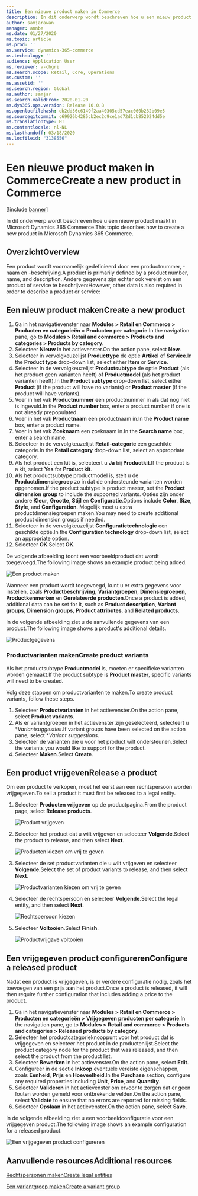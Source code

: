 ```yaml
---
title: Een nieuwe product maken in Commerce
description: In dit onderwerp wordt beschreven hoe u een nieuw product maakt in Microsoft Dynamics 365 Commerce.
author: samjarawan
manager: annbe
ms.date: 01/27/2020
ms.topic: article
ms.prod: ''
ms.service: dynamics-365-commerce
ms.technology: ''
audience: Application User
ms.reviewer: v-chgri
ms.search.scope: Retail, Core, Operations
ms.custom: ''
ms.assetid: ''
ms.search.region: Global
ms.author: samjar
ms.search.validFrom: 2020-01-20
ms.dyn365.ops.version: Release 10.0.8
ms.openlocfilehash: eb2dd36c6149f2aa40305cd57eac060b232b09e5
ms.sourcegitcommit: c69926b4285cb2ec2d9ce1ad72d1cb852024dd5e
ms.translationtype: HT
ms.contentlocale: nl-NL
ms.lasthandoff: 03/18/2020
ms.locfileid: "3138556"
---
```

# <a name="create-a-new-product-in-commerce"></a><span data-ttu-id="d46c2-103">Een nieuwe product maken in Commerce</span><span class="sxs-lookup"><span data-stu-id="d46c2-103">Create a new product in Commerce</span></span>


[!include [banner](includes/banner.md)]

<span data-ttu-id="d46c2-104">In dit onderwerp wordt beschreven hoe u een nieuw product maakt in Microsoft Dynamics 365 Commerce.</span><span class="sxs-lookup"><span data-stu-id="d46c2-104">This topic describes how to create a new product in Microsoft Dynamics 365 Commerce.</span></span>

## <a name="overview"></a><span data-ttu-id="d46c2-105">Overzicht</span><span class="sxs-lookup"><span data-stu-id="d46c2-105">Overview</span></span>

<span data-ttu-id="d46c2-106">Een product wordt voornamelijk gedefinieerd door een productnummer, -naam en -beschrijving.</span><span class="sxs-lookup"><span data-stu-id="d46c2-106">A product is primarily defined by a product number, name, and description.</span></span> <span data-ttu-id="d46c2-107">Andere gegevens zijn echter ook vereist om een product of service te beschrijven:</span><span class="sxs-lookup"><span data-stu-id="d46c2-107">However, other data is also required in order to describe a product or service:</span></span>

## <a name="create-a-new-product"></a><span data-ttu-id="d46c2-108">Een nieuw product maken</span><span class="sxs-lookup"><span data-stu-id="d46c2-108">Create a new product</span></span>

1. <span data-ttu-id="d46c2-109">Ga in het navigatievenster naar **Modules \> Retail en Commerce \> Producten en categorieën \> Producten per categorie**.</span><span class="sxs-lookup"><span data-stu-id="d46c2-109">In the navigation pane, go to **Modules \> Retail and commerce \> Products and categories \> Products by category**.</span></span>
1. <span data-ttu-id="d46c2-110">Selecteer **Nieuw** in het actievenster.</span><span class="sxs-lookup"><span data-stu-id="d46c2-110">On the action pane, select **New**.</span></span>
1. <span data-ttu-id="d46c2-111">Selecteer in vervolgkeuzelijst **Producttype** de optie **Artikel** of **Service**.</span><span class="sxs-lookup"><span data-stu-id="d46c2-111">In the **Product type** drop-down list, select either **Item** or **Service**.</span></span>
1. <span data-ttu-id="d46c2-112">Selecteer in de vervolgkeuzelijst **Productsubtype** de optie **Product** (als het product geen varianten heeft) of **Productmodel** (als het product varianten heeft).</span><span class="sxs-lookup"><span data-stu-id="d46c2-112">In the **Product subtype** drop-down list, select either **Product** (if the product will have no variants) or **Product master** (if the product will have variants).</span></span>
1. <span data-ttu-id="d46c2-113">Voer in het vak **Productnummer** een productnummer in als dat nog niet is ingevuld.</span><span class="sxs-lookup"><span data-stu-id="d46c2-113">In the **Product number** box, enter a product number if one is not already prepopulated.</span></span>
1. <span data-ttu-id="d46c2-114">Voer in het vak **Productnaam** een productnaam in.</span><span class="sxs-lookup"><span data-stu-id="d46c2-114">In the **Product name** box, enter a product name.</span></span>
1. <span data-ttu-id="d46c2-115">Voer in het vak **Zoeknaam** een zoeknaam in.</span><span class="sxs-lookup"><span data-stu-id="d46c2-115">In the **Search name** box, enter a search name.</span></span>
1. <span data-ttu-id="d46c2-116">Selecteer in de vervolgkeuzelijst **Retail-categorie** een geschikte categorie.</span><span class="sxs-lookup"><span data-stu-id="d46c2-116">In the **Retail category** drop-down list, select an appropriate category.</span></span>
1. <span data-ttu-id="d46c2-117">Als het product een kit is, selecteert u **Ja** bij **Productkit**.</span><span class="sxs-lookup"><span data-stu-id="d46c2-117">If the product is a kit, select **Yes** for **Product kit**.</span></span>
1. <span data-ttu-id="d46c2-118">Als het productsubtype productmodel is, stelt u de **Productdimensiegroep** zo in dat de ondersteunde varianten worden opgenomen.</span><span class="sxs-lookup"><span data-stu-id="d46c2-118">If the product subtype is product master, set the **Product dimension group** to include the supported variants.</span></span> <span data-ttu-id="d46c2-119">Opties zijn onder andere **Kleur**, **Grootte**, **Stijl** en **Configuratie**.</span><span class="sxs-lookup"><span data-stu-id="d46c2-119">Options include **Color**, **Size**, **Style**, and **Configuration**.</span></span> <span data-ttu-id="d46c2-120">Mogelijk moet u extra productdimensiegroepen maken.</span><span class="sxs-lookup"><span data-stu-id="d46c2-120">You may need to create additional product dimension groups if needed.</span></span>
1. <span data-ttu-id="d46c2-121">Selecteer in de vervolgkeuzelijst **Configuratietechnologie** een geschikte optie.</span><span class="sxs-lookup"><span data-stu-id="d46c2-121">In the **Configuration technology** drop-down list, select an appropriate option.</span></span>
1. <span data-ttu-id="d46c2-122">Selecteer **OK**.</span><span class="sxs-lookup"><span data-stu-id="d46c2-122">Select **OK**.</span></span>

<span data-ttu-id="d46c2-123">De volgende afbeelding toont een voorbeeldproduct dat wordt toegevoegd.</span><span class="sxs-lookup"><span data-stu-id="d46c2-123">The following image shows an example product being added.</span></span>

![Een product maken](media/create-new-product.png)

<span data-ttu-id="d46c2-125">Wanneer een product wordt toegevoegd, kunt u er extra gegevens voor instellen, zoals **Productbeschrijving**, **Variantgroepen**, **Dimensiegroepen**, **Productkenmerken** en **Gerelateerde producten**.</span><span class="sxs-lookup"><span data-stu-id="d46c2-125">Once a product is added, additional data can be set for it, such as **Product description**, **Variant groups**, **Dimension groups**, **Product attributes**, and **Related products**.</span></span>

<span data-ttu-id="d46c2-126">In de volgende afbeelding ziet u de aanvullende gegevens van een product.</span><span class="sxs-lookup"><span data-stu-id="d46c2-126">The following image shows a product's additional details.</span></span>

![Productgegevens](media/create-new-product-2.png)

### <a name="create-product-variants"></a><span data-ttu-id="d46c2-128">Productvarianten maken</span><span class="sxs-lookup"><span data-stu-id="d46c2-128">Create product variants</span></span>

<span data-ttu-id="d46c2-129">Als het productsubtype **Productmodel** is, moeten er specifieke varianten worden gemaakt.</span><span class="sxs-lookup"><span data-stu-id="d46c2-129">If the product subtype is **Product master**, specific variants will need to be created.</span></span> 

<span data-ttu-id="d46c2-130">Volg deze stappen om productvarianten te maken.</span><span class="sxs-lookup"><span data-stu-id="d46c2-130">To create product variants, follow these steps.</span></span>

1. <span data-ttu-id="d46c2-131">Selecteer **Productvarianten** in het actievenster.</span><span class="sxs-lookup"><span data-stu-id="d46c2-131">On the action pane, select **Product variants**.</span></span>
1. <span data-ttu-id="d46c2-132">Als er variantgroepen in het actievenster zijn geselecteerd, selecteert u \**Variantsuggesties*.</span><span class="sxs-lookup"><span data-stu-id="d46c2-132">If variant groups have been selected on the action pane, select \**Variant suggestions*.</span></span>
1. <span data-ttu-id="d46c2-133">Selecteer de varianten die u voor het product wilt ondersteunen.</span><span class="sxs-lookup"><span data-stu-id="d46c2-133">Select the variants you would like to support for the product.</span></span>
1. <span data-ttu-id="d46c2-134">Selecteer **Maken**.</span><span class="sxs-lookup"><span data-stu-id="d46c2-134">Select **Create**.</span></span>

## <a name="release-a-product"></a><span data-ttu-id="d46c2-135">Een product vrijgeven</span><span class="sxs-lookup"><span data-stu-id="d46c2-135">Release a product</span></span>

<span data-ttu-id="d46c2-136">Om een product te verkopen, moet het eerst aan een rechtspersoon worden vrijgegeven.</span><span class="sxs-lookup"><span data-stu-id="d46c2-136">To sell a product it must first be released to a legal entity.</span></span>

1. <span data-ttu-id="d46c2-137">Selecteer **Producten vrijgeven** op de productpagina.</span><span class="sxs-lookup"><span data-stu-id="d46c2-137">From the product page, select **Release products**.</span></span>

    ![Product vrijgeven](media/create-new-product-3.png)

1. <span data-ttu-id="d46c2-139">Selecteer het product dat u wilt vrijgeven en selecteer **Volgende**.</span><span class="sxs-lookup"><span data-stu-id="d46c2-139">Select the product to release, and then select **Next**.</span></span>

    ![Producten kiezen om vrij te geven](media/create-new-product-4.png)

1. <span data-ttu-id="d46c2-141">Selecteer de set productvarianten die u wilt vrijgeven en selecteer **Volgende**.</span><span class="sxs-lookup"><span data-stu-id="d46c2-141">Select the set of product variants to release, and then select **Next**.</span></span>

    ![Productvarianten kiezen om vrij te geven](media/create-new-product-5.png)

1. <span data-ttu-id="d46c2-143">Selecteer de rechtspersoon en selecteer **Volgende**.</span><span class="sxs-lookup"><span data-stu-id="d46c2-143">Select the legal entity, and then select **Next**.</span></span>

    ![Rechtspersoon kiezen](media/create-new-product-6.png)

1. <span data-ttu-id="d46c2-145">Selecteer **Voltooien**.</span><span class="sxs-lookup"><span data-stu-id="d46c2-145">Select **Finish**.</span></span>

    ![Productvrijgave voltooien](media/create-new-product-7.png)

## <a name="configure-a-released-product"></a><span data-ttu-id="d46c2-147">Een vrijgegeven product configureren</span><span class="sxs-lookup"><span data-stu-id="d46c2-147">Configure a released product</span></span>

<span data-ttu-id="d46c2-148">Nadat een product is vrijgegeven, is er verdere configuratie nodig, zoals het toevoegen van een prijs aan het product.</span><span class="sxs-lookup"><span data-stu-id="d46c2-148">Once a product is released, it will then require further configuration that includes adding a price to the product.</span></span>

1. <span data-ttu-id="d46c2-149">Ga in het navigatievenster naar **Modules \> Retail en Commerce \> Producten en categorieën \> Vrijgegeven producten per categorie**.</span><span class="sxs-lookup"><span data-stu-id="d46c2-149">In the navigation pane, go to **Modules \> Retail and commerce \> Products and categories \> Released products by category**.</span></span>
1. <span data-ttu-id="d46c2-150">Selecteer het productcategorieknooppunt voor het product dat is vrijgegeven en selecteer het product in de productenlijst.</span><span class="sxs-lookup"><span data-stu-id="d46c2-150">Select the product category node for the product that was released, and then select the product from the product list.</span></span>
1. <span data-ttu-id="d46c2-151">Selecteer **Bewerken** in het actievenster.</span><span class="sxs-lookup"><span data-stu-id="d46c2-151">On the action pane, select **Edit**.</span></span>
1. <span data-ttu-id="d46c2-152">Configureer in de sectie **Inkoop** eventuele vereiste eigenschappen, zoals **Eenheid**, **Prijs** en **Hoeveelheid**.</span><span class="sxs-lookup"><span data-stu-id="d46c2-152">In the **Purchase** section, configure any required properties including **Unit**, **Price**,  and **Quantity**.</span></span>
1. <span data-ttu-id="d46c2-153">Selecteer **Valideren** in het actievenster om ervoor te zorgen dat er geen fouten worden gemeld voor ontbrekende velden.</span><span class="sxs-lookup"><span data-stu-id="d46c2-153">On the action pane, select **Validate** to ensure that no errors are reported for missing fields.</span></span>
1. <span data-ttu-id="d46c2-154">Selecteer **Opslaan** in het actievenster.</span><span class="sxs-lookup"><span data-stu-id="d46c2-154">On the action pane, select **Save**.</span></span>

<span data-ttu-id="d46c2-155">In de volgende afbeelding ziet u een voorbeeldconfiguratie voor een vrijgegeven product.</span><span class="sxs-lookup"><span data-stu-id="d46c2-155">The following image shows an example configuration for a released product.</span></span>

![Een vrijgegeven product configureren](media/create-new-product-8.png)

## <a name="additional-resources"></a><span data-ttu-id="d46c2-157">Aanvullende resources</span><span class="sxs-lookup"><span data-stu-id="d46c2-157">Additional resources</span></span>

[<span data-ttu-id="d46c2-158">Rechtspersonen maken</span><span class="sxs-lookup"><span data-stu-id="d46c2-158">Create legal entities</span></span>](channels-legal-entities.md)

[<span data-ttu-id="d46c2-159">Een variantgroep maken</span><span class="sxs-lookup"><span data-stu-id="d46c2-159">Create a variant group</span></span>](create-variant-group.md) 
